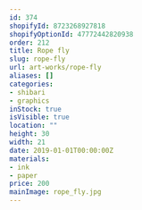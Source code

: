 ```yaml
---
id: 374
shopifyId: 8723268927818
shopifyOptionId: 47772442820938
order: 212
title: Rope fly
slug: rope-fly
url: art-works/rope-fly
aliases: []
categories:
- shibari
- graphics
inStock: true
isVisible: true
location: ""
height: 30
width: 21
date: 2019-01-01T00:00:00Z
materials:
- ink
- paper
price: 200
mainImage: rope_fly.jpg
---
```

